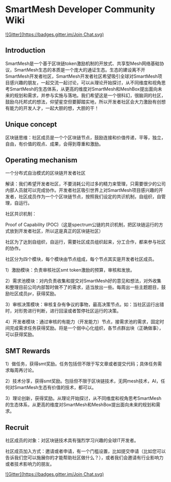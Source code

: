 # SmartMesh Developer Community Wiki

  [![Gitter](https://badges.gitter.im/Join Chat.svg)](https://gitter.im/SmartMesh-Developer-Community/Lobby)

## Introduction
SmartMesh是一个基于区块链token激励机制的开放式、共享型Mesh网络基础协议，SmartMesh生态的本质是一个庞大的通证生态。生态的建设离不开SmartMesh开发者社区，SmartMesh开发者社区希望吸引全球对SmartMesh项目感兴趣的朋友，一起交流一起讨论，可以从理论开始探讨，从不同维度和视角思考SmartMesh的生态体系，从更高的维度对SmartMesh和MeshBox提出面向未来的规划和需求，并参与实施与落地。我们希望这是一个很科幻，很脑洞的社区，鼓励乌托邦式的想法，仰望星空但要脚踏实地，所以开发者社区会大力激励有创想有能力的开发人才，一起大胆的想，大胆的干！

## Unique concept
区块链思维：社区成员是一个个区块链节点，鼓励连接和价值传递，平等，独立，自由，有价值的观点、成果，会得到尊重和激励。

## Operating mechanism
一个分布式自治模式的区块链开发者社区

解读：我们希望开发者社区，不要消耗公司过多的精力来管理，只需要很少的公司内部人员就可以完成协作。开发者社区吸引世界上对SmartMesh项目感兴趣的开发者，社区成员作为一个个区块链节点，按照我们设定的共识机制，自组织，自管理，自运行。

社区共识机制：

Proof of Capability (POC)（这是spectrum公链的共识机制，把区块链运行的方式放到开发者社区，所以这是真正的区块链社区）

社区为了达到自组织，自运行，需要社区成员组织起来，分工合作，都来参与社区的协作。

社区分为四个模块，每个模块由节点组成，每个节点其实是开发者社区成员。

1）激励模块：负责审核社区smt token激励的预算，审核和发放。

2）需求池模块：对内负责收集和提交对SmartMesh好的意见和想法，对外收集和整理目前公司内部暂时做不了的需求，适当放出一些。每周出一些主题题目，鼓励社区成员pr，获得奖励。

3）审核决策模块：审核复杂有争议的事物，最高决策节点。如：当社区运行出错时，对形势进行判断，进行回滚或者暂停社区运行的决策。

4）开发者模块：通过审核的有能力（开发能力）节点，接需求池的需求，固定时间完成需求任务获得奖励。将是一个弱中心化组织，各节点群出块（正确做事），可以获得奖励。

## SMT Rewards
1）做任务，获得smt奖励。任务包括但不限于写文章或者提交代码；具体任务需求每周再讨论。

2）技术分享，获得smt奖励。包括但不限于区块链技术，无网mesh技术，AI，任何对SmartMesh生态有价值的技术，都可以。

3）理论创新，获得奖励。从理论开始探讨，从不同维度和视角思考SmartMesh的生态体系，从更高的维度对SmartMesh和MeshBox提出面向未来的规划和需求。

## Recruit
社区成员的对象：对区块链技术具有强烈学习兴趣的全球IT开发者。

社区成员加入方式：邀请或者申请，有一个门槛设置，比如提交申请（比如您可以告诉我们您可以施展你的才能帮助社区做什么？），或者我们会邀请有行业影响力或者技术影响力的朋友。

[![Gitter](https://badges.gitter.im/Join Chat.svg)](https://gitter.im/SmartMesh-Developer-Community/Lobby)

